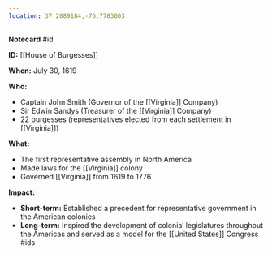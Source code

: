 ```yaml
---
location: 37.2089184,-76.7783003
---
```


**Notecard**
#id

**ID:** [[House of Burgesses]]

**When:** July 30, 1619

**Who:**
* Captain John Smith (Governor of the [[Virginia]] Company)
* Sir Edwin Sandys (Treasurer of the [[Virginia]] Company)
* 22 burgesses (representatives elected from each settlement in [[Virginia]])

**What:**
* The first representative assembly in North America
* Made laws for the [[Virginia]] colony
* Governed [[Virginia]] from 1619 to 1776

**Impact:**
* **Short-term:** Established a precedent for representative government in the American colonies
* **Long-term:** Inspired the development of colonial legislatures throughout the Americas and served as a model for the [[United States]] Congress
#ids
